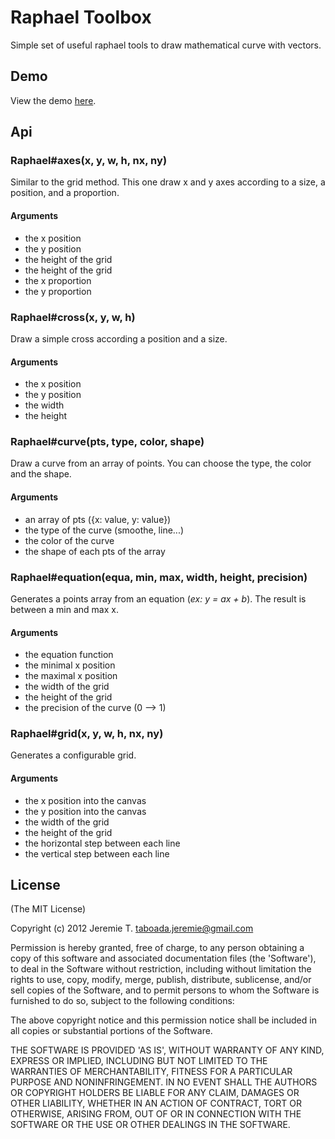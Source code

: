 Raphael Toolbox
===============

Simple set of useful raphael tools to draw mathematical curve with vectors.

Demo
----

View the demo [here](http://jeremiet.github.com/raphael-toolbox).

Api
---

### Raphael#axes(x, y, w, h, nx, ny)

Similar to the grid method. This one draw x and y axes according to a size, a position, and a proportion.

#### Arguments

- the x position
- the y position
- the height of the grid
- the height of the grid
- the x proportion
- the y proportion

### Raphael#cross(x, y, w, h)

Draw a simple cross according a position and a size.

#### Arguments

- the x position
- the y position
- the width
- the height

### Raphael#curve(pts, type, color, shape)

Draw a curve from an array of points. You can choose the type, the color and the shape.

#### Arguments

- an array of pts ({x: value, y: value})
- the type of the curve (smoothe, line...)
- the color of the curve
- the shape of each pts of the array

### Raphael#equation(equa, min, max, width, height, precision)

Generates a points array from an equation (_ex: y = ax + b_). The result is between a min and max x.

#### Arguments

- the equation function
- the minimal x position
- the maximal x position
- the width of the grid
- the height of the grid
- the precision of the curve (0 --> 1)

### Raphael#grid(x, y, w, h, nx, ny)

Generates a configurable grid.

#### Arguments

- the x position into the canvas
- the y position into the canvas
- the width of the grid
- the height of the grid
- the horizontal step between each line
- the vertical step between each line

License
-------

(The MIT License)

Copyright (c) 2012 Jeremie T. <taboada.jeremie@gmail.com>

Permission is hereby granted, free of charge, to any person obtaining a copy of this software and associated documentation files (the 'Software'), to deal in the Software without restriction, including without limitation the rights to use, copy, modify, merge, publish, distribute, sublicense, and/or sell copies of the Software, and to permit persons to whom the Software is furnished to do so, subject to the following conditions:

The above copyright notice and this permission notice shall be included in all copies or substantial portions of the Software.

THE SOFTWARE IS PROVIDED 'AS IS', WITHOUT WARRANTY OF ANY KIND, EXPRESS OR IMPLIED, INCLUDING BUT NOT LIMITED TO THE WARRANTIES OF MERCHANTABILITY, FITNESS FOR A PARTICULAR PURPOSE AND NONINFRINGEMENT. IN NO EVENT SHALL THE AUTHORS OR COPYRIGHT HOLDERS BE LIABLE FOR ANY CLAIM, DAMAGES OR OTHER LIABILITY, WHETHER IN AN ACTION OF CONTRACT, TORT OR OTHERWISE, ARISING FROM, OUT OF OR IN CONNECTION WITH THE SOFTWARE OR THE USE OR OTHER DEALINGS IN THE SOFTWARE.
